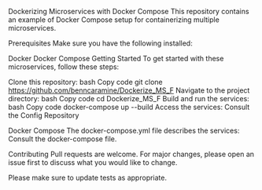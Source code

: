 Dockerizing Microservices with Docker Compose
This repository contains an example of Docker Compose setup for containerizing multiple microservices.

Prerequisites
Make sure you have the following installed:

Docker
Docker Compose
Getting Started
To get started with these microservices, follow these steps:

Clone this repository:
bash
Copy code
git clone https://github.com/benncaramine/Dockerize_MS_F
Navigate to the project directory:
bash
Copy code
cd Dockerize_MS_F
Build and run the services:
bash
Copy code
docker-compose up --build
Access the services:
Consult the Config Repository

Docker Compose
The docker-compose.yml file describes the services:
Consult the docker-compose file.

Contributing
Pull requests are welcome. For major changes, please open an issue first to discuss what you would like to change.

Please make sure to update tests as appropriate.
